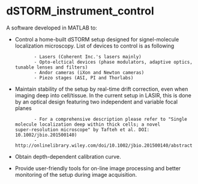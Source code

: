 # dSTORM_instrument_control
A software developed in MATLAB to:

- Control a home-built dSTORM setup designed for signel-molecule localization microscopy. List of devices to control is as following

             - Lasers (Coherent Inc.'s lasers mainly)
             - Opto-elctical devices (phase modulators, adaptive optics, tunable lenses and filters)
             - Andor cameras (iXon and Newton cameras) 
             - Piezo stages (ASI, PI and Thorlabs)
             
- Maintain stability of the setup by real-time drift correction, even when imaging deep into cell/tissue. In the current setup in LASIR, this is done by an optical design featuring two independent and variable focal planes 

             - For a comprehensive description please refer to "Single molecule localization deep within thick cells; a novel                  super-resolution microscope" by Tafteh et al. DOI: 10.1002/jbio.201500140)
             - http://onlinelibrary.wiley.com/doi/10.1002/jbio.201500140/abstract
             

- Obtain depth-dependent calibration curve.
- Provide user-friendly tools for on-line image processing and better monitoring of the setup during image acquisition.

